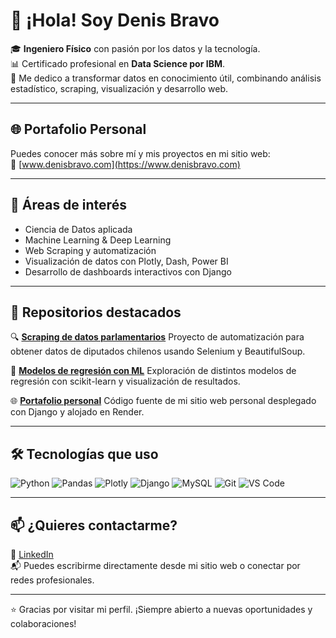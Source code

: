 # 👋 ¡Hola! Soy Denis Bravo

🎓 **Ingeniero Físico** con pasión por los datos y la tecnología.  
📊 Certificado profesional en **Data Science por IBM**.  
🚀 Me dedico a transformar datos en conocimiento útil, combinando análisis estadístico, scraping, visualización y desarrollo web.

---

## 🌐 Portafolio Personal

Puedes conocer más sobre mí y mis proyectos en mi sitio web:  
🔗 [www.denisbravo.com](https://www.denisbravo.com)

---

## 🧠 Áreas de interés

- Ciencia de Datos aplicada
- Machine Learning & Deep Learning
- Web Scraping y automatización
- Visualización de datos con Plotly, Dash, Power BI
- Desarrollo de dashboards interactivos con Django

---

## 📂 Repositorios destacados

🔍 [**Scraping de datos parlamentarios**]([https://github.com/denisbravo/NombreDelRepoScraping](https://github.com/1Dnns/Diputados-Data-Chile))  
Proyecto de automatización para obtener datos de diputados chilenos usando Selenium y BeautifulSoup.

🤖 [**Modelos de regresión con ML**]([https://github.com/denisbravo/NombreDelRepoML](https://github.com/1Dnns/Regression-Projects))  
Exploración de distintos modelos de regresión con scikit-learn y visualización de resultados.

🌐 [**Portafolio personal**]([https://github.com/denisbravo/NombreDelRepoWeb](https://github.com/1Dnns/Portafolio))  
Código fuente de mi sitio web personal desplegado con Django y alojado en Render.

---

## 🛠️ Tecnologías que uso

![Python](https://img.shields.io/badge/-Python-3776AB?style=flat-square&logo=python&logoColor=white)
![Pandas](https://img.shields.io/badge/-Pandas-150458?style=flat-square&logo=pandas)
![Plotly](https://img.shields.io/badge/-Plotly-3F4F75?style=flat-square&logo=plotly)
![Django](https://img.shields.io/badge/-Django-092E20?style=flat-square&logo=django)
![MySQL](https://img.shields.io/badge/-MySQL-4479A1?style=flat-square&logo=mysql)
![Git](https://img.shields.io/badge/-Git-F05032?style=flat-square&logo=git)
![VS Code](https://img.shields.io/badge/-VSCode-007ACC?style=flat-square&logo=visual-studio-code)

---

## 📫 ¿Quieres contactarme?

💼 [LinkedIn](https://www.linkedin.com/in/denisbravosoto)  
📬 Puedes escribirme directamente desde mi sitio web o conectar por redes profesionales.

---

⭐ Gracias por visitar mi perfil. ¡Siempre abierto a nuevas oportunidades y colaboraciones!
